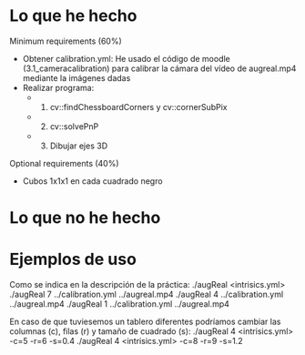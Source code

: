 # Lo que he hecho

Minimum requirements (60%)
- Obtener calibration.yml: He usado el código de moodle (3.1_cameracalibration) para calibrar la cámara del vídeo de augreal.mp4 mediante la imágenes dadas
- Realizar programa: 
	- 1. cv::findChessboardCorners y cv::cornerSubPix
	- 2. cv::solvePnP
	- 3. Dibujar ejes 3D

Optional requirements (40%)
- Cubos 1x1x1 en cada cuadrado negro

# Lo que no he hecho

# Ejemplos de uso

Como se indica en la descripción de la práctica:
./augReal <size> <intrisics.yml> <videofile>
./augReal 7 ../calibration.yml ../augreal.mp4 
./augReal 4 ../calibration.yml ../augreal.mp4 
./augReal 1 ../calibration.yml ../augreal.mp4 

En caso de que tuviesemos un tablero diferentes podríamos cambiar las columnas (c), filas (r) y tamaño de cuadrado (s):
./augReal 4 <intrisics.yml> <videofile> -c=5 -r=6 -s=0.4
./augReal 4 <intrisics.yml> <videofile> -c=8 -r=9 -s=1.2
